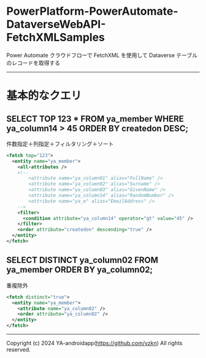 # PowerPlatform-PowerAutomate-DataverseWebAPI-FetchXMLSamples

Power Automate クラウドフローで FetchXML を使用して Dataverse テーブルのレコードを取得する

---

# 基本的なクエリ

## SELECT TOP 123 * FROM ya_member WHERE ya_column14 > 45 ORDER BY createdon DESC;

件数指定＋列指定＋フィルタリング＋ソート

```xml
<fetch top="123">
  <entity name="ya_member">
    <all-attributes />
    <!--
        <attribute name="ya_column01" alias="FullName" />
        <attribute name="ya_column02" alias="Surname" />
        <attribute name="ya_column03" alias="GivenName" />
        <attribute name="ya_column14" alias="RandomNumber" />
        <attribute name="ya_e" alias="EmailAddress" />
    -->
    <filter>
      <condition attribute="ya_column14" operator="gt" value="45" />
    </filter>
    <order attribute="createdon" descending="true" />
  </entity>
</fetch>
```

## SELECT DISTINCT ya_column02 FROM ya_member ORDER BY ya_column02;

重複除外

```xml
<fetch distinct="true">
  <entity name="ya_member">
    <attribute name="ya_column02" />
    <order attribute="ya_column02" />
  </entity>
</fetch>
```

---

Copyright (c) 2024 YA-androidapp(https://github.com/yzkn) All rights reserved.
